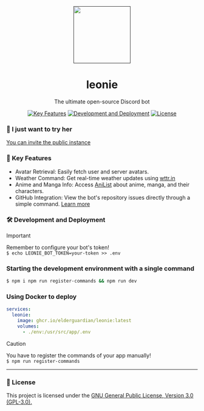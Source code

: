 <div align="center">
  <a href="">
    <img src="https://github.com/elderguardian/leonie/assets/129489839/815f1398-e6c0-403c-804a-b2e8a8dfb4e9" width="150px">
  </a>

  <div>
    <h1>leonie</h1>
    <p>The ultimate open-source Discord bot</p>
  </div>

  <div>
    <a href="https://github.com/elderguardian/leonie#-key-features"><img src="https://img.shields.io/badge/🚀%20Key%20Features-ffffff.svg?style=for-the-badge&labelColor=000000&color=000000" alt="Key Features"></a>
    <a href="https://github.com/elderguardian/leonie#%EF%B8%8F-development-and-deployment"><img src="https://img.shields.io/badge/🛠️%20Development%20and%20Deployment-ffffff.svg?style=for-the-badge&labelColor=000000&color=000000" alt="Development and Deployment"></a>
    <a href="https://github.com/elderguardian/leonie#-license"><img src="https://img.shields.io/badge/📜%20License-ffffff.svg?style=for-the-badge&labelColor=000000&color=000000" alt="License"></a>
  </div>
</div>

### 🚀 I just want to try her
[You can invite the public instance](https://discord.com/api/oauth2/authorize?client_id=1143573089880387624&permissions=0&scope=bot)

### 🔑 Key Features
- Avatar Retrieval: Easily fetch user and server avatars.
- Weather Command: Get real-time weather updates using [wttr.in](https://wttr.in/)
- Anime and Manga Info: Access [AniList](https://anilist.co/) about anime, manga, and their characters.
- GitHub Integration: View the bot's repository issues directly through a simple command. [Learn more](https://elderguardian.github.io/blog/articles/INTEGRATING_GITHUB_INTO_LEONIE.html)

### 🛠️ Development and Deployment
> [!IMPORTANT]
> Remember to configure your bot's token! <br> `$ echo LEONIE_BOT_TOKEN=your-token >> .env`

### Starting the development environment with a single command
```bash
$ npm i npm run register-commands && npm run dev
```

### Using Docker to deploy
```yaml
services:
  leonie:
    image: ghcr.io/elderguardian/leonie:latest
    volumes:
      - ./env:/usr/src/app/.env
```

> [!CAUTION]
> You have to register the commands of your app manually! <br> `$ npm run register-commands`

<hr>

### 📜 License
This project is licensed under the [GNU General Public License, Version 3.0 (GPL-3.0).](./LICENSE)
